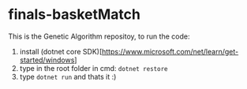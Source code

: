 # finals-basketMatch
This is the Genetic Algorithm repositoy,
to run the code:
1. install (dotnet core SDK)[https://www.microsoft.com/net/learn/get-started/windows]
1. type in the root folder in cmd: `dotnet restore`
2. type `dotnet run` and thats it :)
